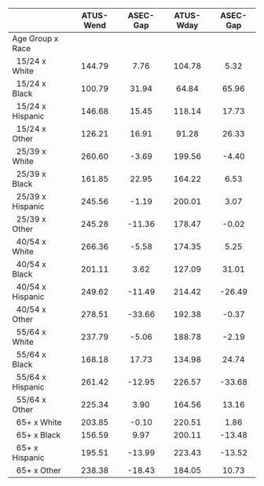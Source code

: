 
|                      |    ATUS-Wend |     ASEC-Gap |    ATUS-Wday |     ASEC-Gap |
| -------------------- | :----------: | :----------: | :----------: | :----------: |
| Age Group x Race     |              |              |              |              |
| &nbsp;&nbsp;15/24 x White |       144.79 |         7.76 |       104.78 |         5.32 |
| &nbsp;&nbsp;15/24 x Black |       100.79 |        31.94 |        64.84 |        65.96 |
| &nbsp;&nbsp;15/24 x Hispanic |       146.68 |        15.45 |       118.14 |        17.73 |
| &nbsp;&nbsp;15/24 x Other |       126.21 |        16.91 |        91.28 |        26.33 |
| &nbsp;&nbsp;25/39 x White |       260.60 |        -3.69 |       199.56 |        -4.40 |
| &nbsp;&nbsp;25/39 x Black |       161.85 |        22.95 |       164.22 |         6.53 |
| &nbsp;&nbsp;25/39 x Hispanic |       245.56 |        -1.19 |       200.01 |         3.07 |
| &nbsp;&nbsp;25/39 x Other |       245.28 |       -11.36 |       178.47 |        -0.02 |
| &nbsp;&nbsp;40/54 x White |       266.36 |        -5.58 |       174.35 |         5.25 |
| &nbsp;&nbsp;40/54 x Black |       201.11 |         3.62 |       127.09 |        31.01 |
| &nbsp;&nbsp;40/54 x Hispanic |       249.62 |       -11.49 |       214.42 |       -26.49 |
| &nbsp;&nbsp;40/54 x Other |       278.51 |       -33.66 |       192.38 |        -0.37 |
| &nbsp;&nbsp;55/64 x White |       237.79 |        -5.06 |       188.78 |        -2.19 |
| &nbsp;&nbsp;55/64 x Black |       168.18 |        17.73 |       134.98 |        24.74 |
| &nbsp;&nbsp;55/64 x Hispanic |       261.42 |       -12.95 |       226.57 |       -33.68 |
| &nbsp;&nbsp;55/64 x Other |       225.34 |         3.90 |       164.56 |        13.16 |
| &nbsp;&nbsp;65+ x White |       203.85 |        -0.10 |       220.51 |         1.86 |
| &nbsp;&nbsp;65+ x Black |       156.59 |         9.97 |       200.11 |       -13.48 |
| &nbsp;&nbsp;65+ x Hispanic |       195.51 |       -13.99 |       223.43 |       -13.52 |
| &nbsp;&nbsp;65+ x Other |       238.38 |       -18.43 |       184.05 |        10.73 |


